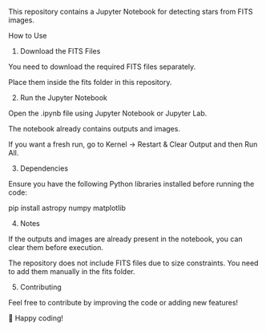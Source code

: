 This repository contains a Jupyter Notebook for detecting stars from FITS images.

How to Use

1. Download the FITS Files

You need to download the required FITS files separately.

Place them inside the fits folder in this repository.

2. Run the Jupyter Notebook

Open the .ipynb file using Jupyter Notebook or Jupyter Lab.

The notebook already contains outputs and images.

If you want a fresh run, go to Kernel → Restart & Clear Output and then Run All.

3. Dependencies

Ensure you have the following Python libraries installed before running the code:

pip install astropy numpy matplotlib

4. Notes

If the outputs and images are already present in the notebook, you can clear them before execution.

The repository does not include FITS files due to size constraints. You need to add them manually in the fits folder.

5. Contributing

Feel free to contribute by improving the code or adding new features!

🚀 Happy coding!
